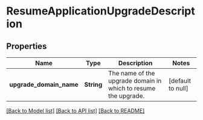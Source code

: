 # ResumeApplicationUpgradeDescription

## Properties
Name | Type | Description | Notes
------------ | ------------- | ------------- | -------------
**upgrade_domain_name** | **String** | The name of the upgrade domain in which to resume the upgrade. | [default to null]

[[Back to Model list]](../README.md#documentation-for-models) [[Back to API list]](../README.md#documentation-for-api-endpoints) [[Back to README]](../README.md)


